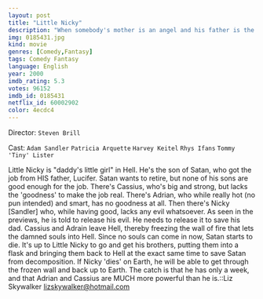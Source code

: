 ```yaml
---
layout: post
title: "Little Nicky"
description: "When somebody's mother is an angel and his father is the devil, life can be really confusing. For a sweet boy like Little Nicky, it just got a whole lot worse. His two evil brothers Adrian and Cassius have just escaped from Hell and are wreaking havoc on an unsuspecting earth. His dad is disintegrating and it's up to Nicky to save him and all of a humanity by midnight before one of his brothers becomes the new Satan..."
img: 0185431.jpg
kind: movie
genres: [Comedy,Fantasy]
tags: Comedy Fantasy 
language: English
year: 2000
imdb_rating: 5.3
votes: 96152
imdb_id: 0185431
netflix_id: 60002902
color: 4ecdc4
---
```

Director: `Steven Brill`  

Cast: `Adam Sandler` `Patricia Arquette` `Harvey Keitel` `Rhys Ifans` `Tommy 'Tiny' Lister` 

Little Nicky is "daddy's little girl" in Hell. He's the son of Satan, who got the job from HIS father, Lucifer. Satan wants to retire, but none of his sons are good enough for the job. There's Cassius, who's big and strong, but lacks the 'goodness' to make the job real. There's Adrian, who while really hot (no pun intended) and smart, has no goodness at all. Then there's Nicky [Sandler] who, while having good, lacks any evil whatsoever. As seen in the previews, he is told to release his evil. He needs to release it to save his dad. Cassius and Adrain leave Hell, thereby freezing the wall of fire that lets the damned souls into Hell. Since no souls can come in now, Satan starts to die. It's up to Little Nicky to go and get his brothers, putting them into a flask and bringing them back to Hell at the exact same time to save Satan from decomposition. If Nicky 'dies' on Earth, he will be able to get through the frozen wall and back up to Earth. The catch is that he has only a week, and that Adrian and Cassius are MUCH more powerful than he is.::Liz Skywalker <lizskywalker@hotmail.com>